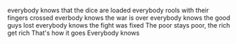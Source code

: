 everybody knows that the dice are loaded
everybody rools with their fingers crossed
everbody knows the war is over
everybody knows the good guys lost
everybody knows the fight was fixed
The poor stays poor, the rich get rich
That's how it goes
Everybody knows
